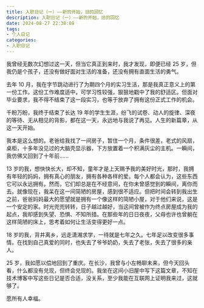 ```yaml
---
title: 入职日记（一）——新的开始，旧的回忆
description: 入职日记（一）——新的开始，旧的回忆
date: 2024-08-27 22:38:08
tags:
- 个人日记
categories:
- 入职日记
---
```


我曾经无数次幻想过这一天，但当它真正到来时，我才发现，即便已经 25 岁，但我仍是个孩子，还没有做好面对生活的准备，还没有拥有直面生活的勇气。

去年 10 月，我在字节跳动进行了为期四个月的实习生活，那是我真正意义上的第一份工作。这份工作难度适中，可学习性较强，狠狠地戳中了我的舒适区。但面对毕业要求，我不得不结束了这一段实习，也等于放弃了拥有这份正式工作的机会。

千盼万盼，我终于结束了长达 19 年的学生生涯，纷飞的试卷、动人的旋律、深夜的等待、无从相见的背影，都在这一天，永远地与我说了再见。人生的新篇章，从这一天开始。

我本是这么想的。老爸给我找了一间房子，暂住一个月，条件很差，老式的风扇，桌柜，十多年没见过的大脑壳显示器，下方放置着一个积满灰尘的主机。一瞬间，我仿佛又回到了十年前……

13 岁的我，想快快长大，却不知，童年才是上天赐予我的美好时光，那时，我拥有年轻的妈妈，拥有真心的朋友，拥有各种各样的爱。每个人都会认为，这些东西它可以永远拥有。然而，它们却总是在不经意间，在你未曾感觉到的瞬间，离你而去。就像现在，我呆在这一间简陋的房屋，感到很不适应。但把时间会转到我出生之前，爸爸妈妈最大的愿望就是拥有一个像这样的简陋小屋，对于他们来说，这是一个安定的家。时光兜兜转转，日子越过越好，当这间曾被作为终点房屋成为我的起点，我却感到失望、恐惧、不知所措。在那些年的日日夜夜，父母也许也曾躺在这样简陋的床上，思考着如何让生活变得更好一点。

18 岁的我，背井离乡，远走潇湘求学，一待就是七年之久。七年足以改变很多事情。在找到自己真爱的同时，也失去了爷爷奶奶，失去了老张，失去了很多的亲人。

25 岁，我如愿以偿地回到了重庆。在长沙，我曾与小左畅聊未来，但今天回头看，什么都没有兑现，但终会兑现的。我坐在这间小旧屋中写下这篇文章，不知在技术博客中写这些日记是否合适，没关系，至少我能在互联网上证明我来过，这就够了。

愿所有人幸福。
